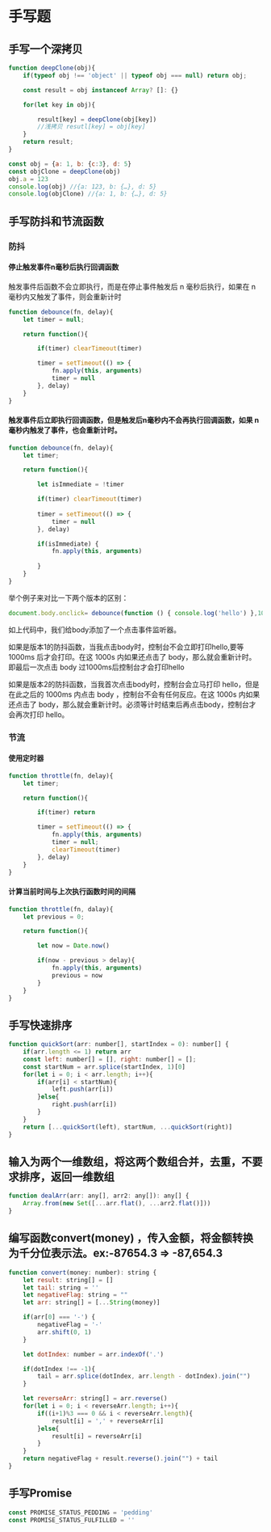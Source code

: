 # 手写题

## 手写一个深拷贝

```js
function deepClone(obj){
    if(typeof obj !== 'object' || typeof obj === null) return obj;

    const result = obj instanceof Array? []: {}

    for(let key in obj){

        result[key] = deepClone(obj[key])
        //浅拷贝 resutl[key] = obj[key]
    } 
    return result;
}

const obj = {a: 1, b: {c:3}, d: 5}
const objClone = deepClone(obj)
obj.a = 123
console.log(obj) //{a: 123, b: {…}, d: 5}
console.log(objClone) //{a: 1, b: {…}, d: 5}
```

## 手写防抖和节流函数

### 防抖


#### 停止触发事件n毫秒后执行回调函数

触发事件后函数不会立即执行，而是在停止事件触发后 n 毫秒后执行，如果在 n 毫秒内又触发了事件，则会重新计时

```js
function debounce(fn, delay){
    let timer = null;

    return function(){

        if(timer) clearTimeout(timer)

        timer = setTimeout(() => {
            fn.apply(this, arguments)
            timer = null
        }, delay)
    }
}
```

#### 触发事件后立即执行回调函数，但是触发后n毫秒内不会再执行回调函数，如果 n 毫秒内触发了事件，也会重新计时。

```js
function debounce(fn, delay){
    let timer;

    return function(){

        let isImmediate = !timer

        if(timer) clearTimeout(timer)
        
        timer = setTimeout(() => {
            timer = null
        }, delay)

        if(isImmediate) {
            fn.apply(this, arguments)
            
        }
    }
}
```
举个例子来对比一下两个版本的区别：

```js
document.body.onclick= debounce(function () { console.log('hello') },1000)

```
如上代码中，我们给body添加了一个点击事件监听器。

如果是版本1的防抖函数，当我点击body时，控制台不会立即打印hello,要等 1000ms 后才会打印。在这 1000s 内如果还点击了 body，那么就会重新计时。即最后一次点击 body 过1000ms后控制台才会打印hello

如果是版本2的防抖函数，当我首次点击body时，控制台会立马打印 hello，但是在此之后的 1000ms 内点击 body ，控制台不会有任何反应。在这 1000s 内如果还点击了 body，那么就会重新计时。必须等计时结束后再点击body，控制台才会再次打印 hello。

### 节流

#### 使用定时器

```js
function throttle(fn, delay){
    let timer;

    return function(){

        if(timer) return

        timer = setTimeout(() => {
            fn.apply(this, arguments)
            timer = null;
            clearTimeout(timer)
        }, delay)
    }
}
```
#### 计算当前时间与上次执行函数时间的间隔

```js
function throttle(fn, dalay){
    let previous = 0;

    return function(){

        let now = Date.now()

        if(now - previous > delay){
            fn.apply(this, arguments)
            previous = now
        }
    }
}
```
## 手写快速排序

```js
function quickSort(arr: number[], startIndex = 0): number[] { 
    if(arr.length <= 1) return arr
    const left: number[] = [], right: number[] = [];
    const startNum = arr.splice(startIndex, 1)[0]
    for(let i = 0; i < arr.length; i++){
        if(arr[i] < startNum){
            left.push(arr[i])
        }else{
            right.push(arr[i])
        }
    }
    return [...quickSort(left), startNum, ...quickSort(right)]
}
```

## 输入为两个一维数组，将这两个数组合并，去重，不要求排序，返回一维数组

```js
function dealArr(arr: any[], arr2: any[]): any[] {
    Array.from(new Set([...arr.flat(), ...arr2.flat()]))
}
```

## 编写函数convert(money) ，传入金额，将金额转换为千分位表示法。ex:-87654.3 => -87,654.3

```js
function convert(money: number): string {
    let result: string[] = []
    let tail: string = ''
    let negativeFlag: string = ""
    let arr: string[] = [...String(money)]

    if(arr[0] === '-') {
        negativeFlag = '-'
        arr.shift(0, 1)
    }

    let dotIndex: number = arr.indexOf('.')

    if(dotIndex !== -1){
        tail = arr.splice(dotIndex, arr.length - dotIndex).join("")
    }

    let reverseArr: string[] = arr.reverse()
    for(let i = 0; i < reverseArr.length; i++){
        if((i+1)%3 === 0 && i < reverseArr.length){
            result[i] = ',' + reverseArr[i]
        }else{
            result[i] = reverseArr[i]
        }
    }
    return negativeFlag + result.reverse().join("") + tail
}
```

## 手写Promise

```js
const PROMISE_STATUS_PEDDING = 'pedding'
const PROMISE_STATUS_FULFILLED = ''
```